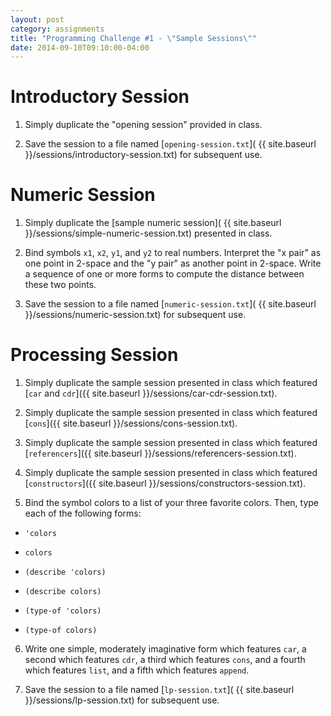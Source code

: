 ```yaml
---
layout: post
category: assignments
title: "Programming Challenge #1 - \"Sample Sessions\""
date: 2014-09-10T09:10:00-04:00
---
```


# Introductory Session

1) Simply duplicate the "opening session" provided in class.

2) Save the session to a file named
[`opening-session.txt`](
  {{ site.baseurl }}/sessions/introductory-session.txt) for subsequent use.

# Numeric Session

1) Simply duplicate the
[sample numeric session](
  {{ site.baseurl }}/sessions/simple-numeric-session.txt) presented in class.

2) Bind symbols `x1`, `x2`, `y1`, and `y2` to real numbers. Interpret the
"x pair" as one point in 2-space and the "y pair" as another point in 2-space.
Write a sequence of one or more forms to compute the distance between these two
points.

3) Save the session to a file named
[`numeric-session.txt`](
  {{ site.baseurl }}/sessions/numeric-session.txt) for subsequent use.

# Processing Session

1) Simply duplicate the sample session presented in class which featured
[`car` and `cdr`]({{ site.baseurl }}/sessions/car-cdr-session.txt).

2) Simply duplicate the sample session presented in class which featured
[`cons`]({{ site.baseurl }}/sessions/cons-session.txt).

3) Simply duplicate the sample session presented in class which featured
[`referencers`]({{ site.baseurl }}/sessions/referencers-session.txt).

4) Simply duplicate the sample session presented in class which featured
[`constructors`]({{ site.baseurl }}/sessions/constructors-session.txt).

5) Bind the symbol colors to a list of your three favorite colors. Then, type
each of the following forms:

  - `'colors`

  - `colors`

  - `(describe 'colors)`

  - `(describe colors)`

  - `(type-of 'colors)`

  - `(type-of colors)`

6) Write one simple, moderately imaginative form which features `car`, a second
which features `cdr`, a third which features `cons`, and a fourth which features
`list`, and a fifth which features `append`.

7) Save the session to a file named
[`lp-session.txt`](
  {{ site.baseurl }}/sessions/lp-session.txt) for subsequent use.